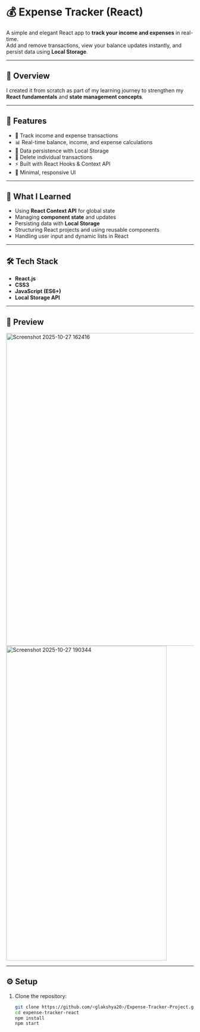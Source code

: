 # 💰 Expense Tracker (React)

A simple and elegant React app to **track your income and expenses** in real-time.  
Add and remove transactions, view your balance updates instantly, and persist data using **Local Storage**.

---

## 🌟 Overview

I created it from scratch as part of my learning journey to strengthen my **React fundamentals** and **state management concepts**.

---

## 🚀 Features

- 💸 Track income and expense transactions  
- 📊 Real-time balance, income, and expense calculations  
- 💾 Data persistence with Local Storage  
- 🧹 Delete individual transactions  
- ⚡ Built with React Hooks & Context API  
- 🎨 Minimal, responsive UI  

---

## 🧠 What I Learned

- Using **React Context API** for global state  
- Managing **component state** and updates  
- Persisting data with **Local Storage**  
- Structuring React projects and using reusable components  
- Handling user input and dynamic lists in React  

---

## 🛠️ Tech Stack

- **React.js**
- **CSS3**
- **JavaScript (ES6+)**
- **Local Storage API**

---

## 📸 Preview
<img width="601" height="840" alt="Screenshot 2025-10-27 162416" src="https://github.com/user-attachments/assets/a9f213f0-f996-4c08-be58-ebca1047e246" />
<img width="431" height="845" alt="Screenshot 2025-10-27 190344" src="https://github.com/user-attachments/assets/fc194a07-0f64-4d44-8092-a0f877930890" />


---

## ⚙️ Setup

1. Clone the repository:
   ```bash
   git clone https://github.com/<glakshya20>/Expense-Tracker-Project.git
   cd expense-tracker-react
   npm install
   npm start





